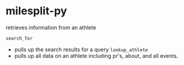 # milesplit-py

retrieves information from an athlete

`search_for`
  + pulls up the search results for a query
`lookup_athlete`
  + pulls up all data on an athlete including pr's, about, and all
    events.
